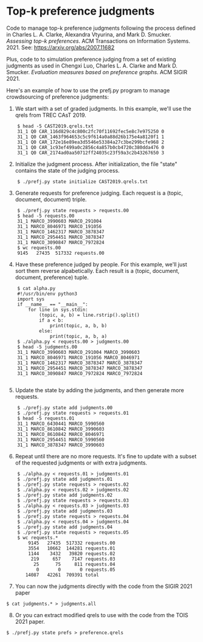 # Top-k preference judgments

Code to manage top-k preference judgments following the process defined in Charles L. A. Clarke, Alexandra Vtyurina, and Mark D. Smucker. *Assessing top-k preferences*. ACM Transactions on Information Systems. 2021. See: https://arxiv.org/abs/2007.11682

Plus, code to to simulation preference judging from a set of existing judgments as used in Chengxi Luo, Charles L. A. Clarke and Mark D. Smucker. *Evaluation measures based on preference graphs*. ACM SIGIR 2021.

Here's an example of how to use the prefj.py program to manage crowdsourcing of preference judgments:

1) We start with a set of graded judgments. In this example, we'll use the qrels from TREC CAsT 2019.
```
    $ head -5 CAST2019.qrels.txt 
    31_1 Q0 CAR_116d829c4c800c2fc70f11692fec5e8c7e975250 0
    31_1 Q0 CAR_1463f964653c5c9f614a0a88d26b175e4a8120f1 1
    31_1 Q0 CAR_172e16e89ea3d5546e53384a27c3be299bcfe968 2
    31_1 Q0 CAR_1c93ef499a0c2856c4a857b0cb4720c380dda476 0
    31_1 Q0 CAR_2174ad0aa50712ff24035c23f59a3c2b43267650 3
```

2) Initialize the judgment process. After initialization, the file "state" contains the state of the judging process.
```
    $ ./prefj.py state initialize CAST2019.qrels.txt
```

3) Generate requests for preference judging. Each request is a (topic, document, document) triple.
```
    $ ./prefj.py state requests > requests.00
    $ head -5 requests.00
    31_1 MARCO_3990603 MARCO_291004
    31_1 MARCO_8046971 MARCO_191056
    31_1 MARCO_1462317 MARCO_3878347
    31_1 MARCO_2954451 MARCO_3878347
    31_1 MARCO_3090847 MARCO_7972824
    $ wc requests.00 
    9145   27435  517332 requests.00
```
4) Have these preference judged by people. For this example, we'll just sort them reverse alpabetically. Each result is a (topic, document, document, preference) tuple.
```
    $ cat alpha.py
    #!/usr/bin/env python3
    import sys
    if __name__ == "__main__":
        for line in sys.stdin:
            (topic, a, b) = line.rstrip().split()
            if a < b:
                print(topic, a, b, b)
            else:
                print(topic, a, b, a)
    $ ./alpha.py < requests.00 > judgments.00
    $ head -5 judgments.00
    31_1 MARCO_3990603 MARCO_291004 MARCO_3990603
    31_1 MARCO_8046971 MARCO_191056 MARCO_8046971
    31_1 MARCO_1462317 MARCO_3878347 MARCO_3878347
    31_1 MARCO_2954451 MARCO_3878347 MARCO_3878347
    31_1 MARCO_3090847 MARCO_7972824 MARCO_7972824
    
```
5) Update the state by adding the judgments, and then generate more requests.
```
    $ ./prefj.py state add judgments.00
    $ ./prefj.py state requests > requests.01
    $ head -5 requests.01
    31_1 MARCO_6430441 MARCO_5990560
    31_1 MARCO_8610842 MARCO_3990603
    31_1 MARCO_8610842 MARCO_8046971
    31_1 MARCO_2954451 MARCO_5990560
    31_1 MARCO_3878347 MARCO_3990603
```
6) Repeat until there are no more requests. It's fine to update with a subset of the requested judgments or with extra judgments.
```
    $ ./alpha.py < requests.01 > judgments.01
    $ ./prefj.py state add judgments.01
    $ ./prefj.py state requests > requests.02
    $ ./alpha.py < requests.02 > judgments.02
    $ ./prefj.py state add judgments.02
    $ ./prefj.py state requests > requests.03
    $ ./alpha.py < requests.03 > judgments.03
    $ ./prefj.py state add judgments.03
    $ ./prefj.py state requests > requests.04
    $ ./alpha.py < requests.04 > judgments.04
    $ ./prefj.py state add judgments.04
    $ ./prefj.py state requests > requests.05
    $ wc requests.*
        9145   27435  517332 requests.00
        3554   10662  144281 requests.01
        1144    3432   39820 requests.02
         219     657    7147 requests.03
          25      75     811 requests.04
           0       0       0 requests.05
       14087   42261  709391 total
```
7) You can now the judgments directly with the code from the SIGIR 2021 paper
```
$ cat judgments.* > judgments.all
```
8) Or you can extract modified qrels to use with the code from the TOIS 2021 paper.
```
$ ./prefj.py state prefs > preference.qrels
```

